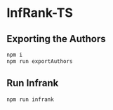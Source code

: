 # InfRank-TS

## Exporting the Authors

```bash
npm i
npm run exportAuthors
```

## Run Infrank

```bash
npm run infrank
```

